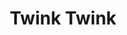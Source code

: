 --- 
title: "Twink Twink"
publishdate: "2019-3-17T16:48:46+02:00"
src: "https://365manga.net/manga/twink-twink"
image: "https://data.365manga.net/images/thumbnails/24616-twink-twink.jpg"
description: "Vanilla and Chocolat are twin gods of a peaceful tropical island. Short vignettes highlight their everyday lives in the magical setting."
---